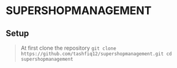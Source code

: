 # SUPERSHOPMANAGEMENT

## Setup
> At first clone the repository
`git clone https://github.com/tashfiq12/supershopmanagement.git
 cd supershopmanagement
`
